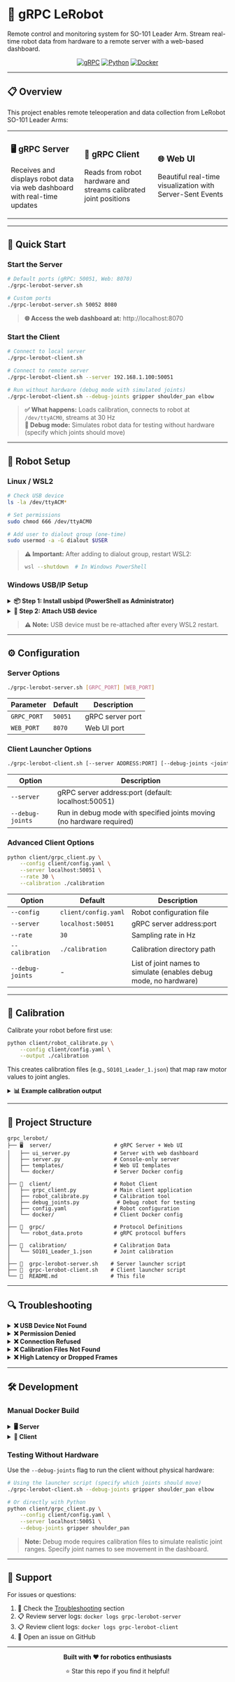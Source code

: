 # 🤖 gRPC LeRobot

Remote control and monitoring system for SO-101 Leader Arm. Stream real-time robot data from hardware to a remote server with a web-based dashboard.

<div align="center">

[![gRPC](https://img.shields.io/badge/gRPC-Protocol-blue)](https://grpc.io/)
[![Python](https://img.shields.io/badge/Python-3.8+-green)](https://www.python.org/)
[![Docker](https://img.shields.io/badge/Docker-Ready-blue)](https://www.docker.com/)

</div>

---

## 📋 Overview

This project enables remote teleoperation and data collection from LeRobot SO-101 Leader Arms:

<table>
<tr>
<td width="33%">

### 🖥️ gRPC Server
Receives and displays robot data via web dashboard with real-time updates

</td>
<td width="33%">

### 📡 gRPC Client
Reads from robot hardware and streams calibrated joint positions

</td>
<td width="33%">

### 🌐 Web UI
Beautiful real-time visualization with Server-Sent Events

</td>
</tr>
</table>

---

## 🚀 Quick Start

### Start the Server

```bash
# Default ports (gRPC: 50051, Web: 8070)
./grpc-lerobot-server.sh

# Custom ports
./grpc-lerobot-server.sh 50052 8080
```

> **🌐 Access the web dashboard at:** http://localhost:8070

### Start the Client

```bash
# Connect to local server
./grpc-lerobot-client.sh

# Connect to remote server
./grpc-lerobot-client.sh --server 192.168.1.100:50051

# Run without hardware (debug mode with simulated joints)
./grpc-lerobot-client.sh --debug-joints gripper shoulder_pan elbow
```

> **✅ What happens:** Loads calibration, connects to robot at `/dev/ttyACM0`, streams at 30 Hz  
> **🧪 Debug mode:** Simulates robot data for testing without hardware (specify which joints should move)

---

## 🦾 Robot Setup

### Linux / WSL2

```bash
# Check USB device
ls -la /dev/ttyACM*

# Set permissions
sudo chmod 666 /dev/ttyACM0

# Add user to dialout group (one-time)
sudo usermod -a -G dialout $USER
```

> **⚠️ Important:** After adding to dialout group, restart WSL2:
> ```bash
> wsl --shutdown  # In Windows PowerShell
> ```

### Windows USB/IP Setup

<details>
<summary><b>📦 Step 1: Install usbipd (PowerShell as Administrator)</b></summary>

```powershell
winget install --interactive --exact dorssel.usbipd-win
```

</details>

<details>
<summary><b>🔌 Step 2: Attach USB device</b></summary>

```powershell
# List devices
usbipd list

# Attach (replace 4-4 with your BUSID)
usbipd attach --wsl --busid 4-4

# Verify
usbipd list
```

**Example output:**
```
BUSID  VID:PID    DEVICE                                    STATE
4-4    1a86:55d3  USB-Enhanced-SERIAL CH343 (COM5)         Attached
```

</details>

> **⚠️ Note:** USB device must be re-attached after every WSL2 restart.

---

## ⚙️ Configuration

### Server Options

```bash
./grpc-lerobot-server.sh [GRPC_PORT] [WEB_PORT]
```

| Parameter | Default | Description |
|-----------|---------|-------------|
| `GRPC_PORT` | `50051` | gRPC server port |
| `WEB_PORT` | `8070` | Web UI port |

### Client Launcher Options

```bash
./grpc-lerobot-client.sh [--server ADDRESS:PORT] [--debug-joints <joint_names...>]
```

| Option | Description |
|--------|-------------|
| `--server` | gRPC server address:port (default: localhost:50051) |
| `--debug-joints` | Run in debug mode with specified joints moving (no hardware required) |

### Advanced Client Options

```bash
python client/grpc_client.py \
    --config client/config.yaml \
    --server localhost:50051 \
    --rate 30 \
    --calibration ./calibration
```

| Option | Default | Description |
|--------|---------|-------------|
| `--config` | `client/config.yaml` | Robot configuration file |
| `--server` | `localhost:50051` | gRPC server address:port |
| `--rate` | `30` | Sampling rate in Hz |
| `--calibration` | `./calibration` | Calibration directory path |
| `--debug-joints` | - | List of joint names to simulate (enables debug mode, no hardware) |

---

## 🎯 Calibration

Calibrate your robot before first use:

```bash
python client/robot_calibrate.py \
    --config client/config.yaml \
    --output ./calibration
```

This creates calibration files (e.g., `SO101_Leader_1.json`) that map raw motor values to joint angles.

<details>
<summary><b>📊 Example calibration output</b></summary>

```json
{
  "joint_0": { "min": -180, "max": 180 },
  "joint_1": { "min": -90, "max": 90 },
  "joint_2": { "min": -90, "max": 90 },
  "joint_3": { "min": -180, "max": 180 },
  "joint_4": { "min": -90, "max": 90 },
  "joint_5": { "min": -180, "max": 180 }
}
```

</details>

---

## 📁 Project Structure

```
grpc_lerobot/
├── 🖥️  server/                    # gRPC Server + Web UI
│   ├── ui_server.py              # Server with web dashboard
│   ├── server.py                 # Console-only server
│   ├── templates/                # Web UI templates
│   └── docker/                   # Server Docker config
│
├── 📡  client/                    # Robot Client
│   ├── grpc_client.py            # Main client application
│   ├── robot_calibrate.py        # Calibration tool
│   ├── debug_joints.py            # Debug robot for testing
│   ├── config.yaml               # Robot configuration
│   └── docker/                   # Client Docker config
│
├── 🔧  grpc/                      # Protocol Definitions
│   └── robot_data.proto          # gRPC protocol buffers
│
├── 🎯  calibration/               # Calibration Data
│   └── SO101_Leader_1.json       # Joint calibration
│
├── 🚀  grpc-lerobot-server.sh    # Server launcher script
├── 🚀  grpc-lerobot-client.sh    # Client launcher script
└── 📖  README.md                 # This file
```

---

## 🔍 Troubleshooting

<details>
<summary><b>❌ USB Device Not Found</b></summary>

```bash
# Check connection
lsusb
ls -la /dev/ttyACM*

# Check system logs
dmesg | grep tty | tail -20

# WSL2: Re-attach USB (in Windows PowerShell as Administrator)
usbipd attach --wsl --busid 4-4
```

</details>

<details>
<summary><b>❌ Permission Denied</b></summary>

```bash
# Fix permissions
sudo chmod 666 /dev/ttyACM0

# Add to dialout group (requires logout/restart)
sudo usermod -a -G dialout $USER
```

</details>

<details>
<summary><b>❌ Connection Refused</b></summary>

- ✅ Verify server is running: `docker ps | grep grpc-lerobot-server`
- 🌐 Test network connectivity: `ping <server-ip>`
- 🔥 Check firewall rules on both client and server
- 🔌 Ensure correct port (default: 50051)
- 📋 Check server logs: `docker logs grpc-lerobot-server`

</details>

<details>
<summary><b>❌ Calibration Files Not Found</b></summary>

```bash
# Check if calibration directory exists
ls -la ./calibration

# Run calibration
python client/robot_calibrate.py --config client/config.yaml --output ./calibration

# Or specify correct path
./grpc-lerobot-client.sh --calibration /path/to/calib
```

</details>

<details>
<summary><b>❌ High Latency or Dropped Frames</b></summary>

| Issue | Solution | Command |
|-------|----------|---------|
| High sampling rate | Reduce rate | `--rate 10` |
| USB quality | Check connection | `lsusb -v` |
| WSL2 resources | Monitor usage | `htop` |
| Network latency | Check ping | `ping <server-ip>` |

</details>

---

## 🛠️ Development

### Manual Docker Build

<details>
<summary><b>🖥️ Server</b></summary>

```bash
docker build -t grpc-lerobot-server -f server/docker/Dockerfile .

docker run --network=host grpc-lerobot-server \
    python server/ui_server.py --grpc-port 50051 --web-port 8070
```

</details>

<details>
<summary><b>📡 Client</b></summary>

```bash
docker build -t grpc-lerobot-client -f client/docker/Dockerfile .

docker run --privileged --network=host \
    -v /dev/bus/usb:/dev/bus/usb \
    grpc-lerobot-client \
    python client/grpc_client.py --server localhost:50051
```

</details>

### Testing Without Hardware

Use the `--debug-joints` flag to run the client without physical hardware:

```bash
# Using the launcher script (specify which joints should move)
./grpc-lerobot-client.sh --debug-joints gripper shoulder_pan elbow

# Or directly with Python
python client/grpc_client.py \
    --config client/config.yaml \
    --server localhost:50051 \
    --debug-joints gripper shoulder_pan
```

> **Note:** Debug mode requires calibration files to simulate realistic joint ranges. Specify joint names to see movement in the dashboard.

---

## 💬 Support

For issues or questions:

1. 📖 Check the [Troubleshooting](#-troubleshooting) section
2. 📋 Review server logs: `docker logs grpc-lerobot-server`
3. 📋 Review client logs: `docker logs grpc-lerobot-client`
4. 🐛 Open an issue on GitHub

---

<div align="center">

**Built with ❤️ for robotics enthusiasts**

⭐ Star this repo if you find it helpful!

</div>
